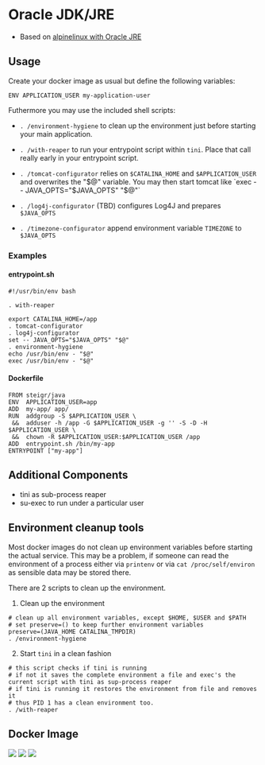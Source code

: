 # Oracle JDK/JRE

- Based on [alpinelinux with Oracle JRE](http://hub.docker.com/r/anapsix/alpine-java)

## Usage

Create your docker image as usual but define the following variables:

```
ENV APPLICATION_USER my-application-user
```

Futhermore you may use the included shell scripts:

- `. /environment-hygiene` to clean up the environment just before starting your main application.
- `. /with-reaper` to run your entrypoint script within `tini`. Place that call really early in your entrypoint script.

- `. /tomcat-configurator` relies on `$CATALINA_HOME` and `$APPLICATION_USER` and overwrites the "$@" variable. You may then start tomcat like `exec -- JAVA_OPTS="$JAVA_OPTS" "$@"`
- `. /log4j-configurator` (TBD) configures Log4J and prepares `$JAVA_OPTS`
- `. /timezone-configurator` append environment variable `TIMEZONE` to `$JAVA_OPTS`

### Examples

#### entrypoint.sh

```
#!/usr/bin/env bash

. with-reaper

export CATALINA_HOME=/app
. tomcat-configurator
. log4j-configurator
set -- JAVA_OPTS="$JAVA_OPTS" "$@"
. environment-hygiene
echo /usr/bin/env - "$@"
exec /usr/bin/env - "$@"
```

#### Dockerfile

```
FROM steigr/java
ENV  APPLICATION_USER=app
ADD  my-app/ app/
RUN  addgroup -S $APPLICATION_USER \
 &&  adduser -h /app -G $APPLICATION_USER -g '' -S -D -H $APPLICATION_USER \
 &&  chown -R $APPLICATION_USER:$APPLICATION_USER /app
ADD  entrypoint.sh /bin/my-app
ENTRYPOINT ["my-app"]
```

## Additional Components
- tini as sub-process reaper
- su-exec to run under a particular user

## Environment cleanup tools

Most docker images do not clean up environment variables before starting the actual service. This may be a problem, if someone can read the environment of a process either via `printenv` or via `cat /proc/self/environ` as sensible data may be stored there.

There are 2 scripts to clean up the environment.

1. Clean up the environment
```shell
# clean up all environment variables, except $HOME, $USER and $PATH
# set preserve=() to keep further environment variables
preserve=(JAVA_HOME CATALINA_TMPDIR)
. /environment-hygiene
```

2. Start `tini` in a clean fashion
```shell
# this script checks if tini is running
# if not it saves the complete environment a file and exec's the current script with tini as sup-process reaper
# if tini is running it restores the environment from file and removes it
# thus PID 1 has a clean environment too.
. /with-reaper
```

## Docker Image

[![](https://images.microbadger.com/badges/image/steigr/java.svg)](http://microbadger.com/images/steigr/java "Get your own image badge on microbadger.com")
[![](https://images.microbadger.com/badges/version/steigr/java.svg)](http://microbadger.com/images/steigr/java "Get your own version badge on microbadger.com")
[![](https://images.microbadger.com/badges/commit/steigr/java.svg)](http://microbadger.com/images/steigr/java "Get your own commit badge on microbadger.com")